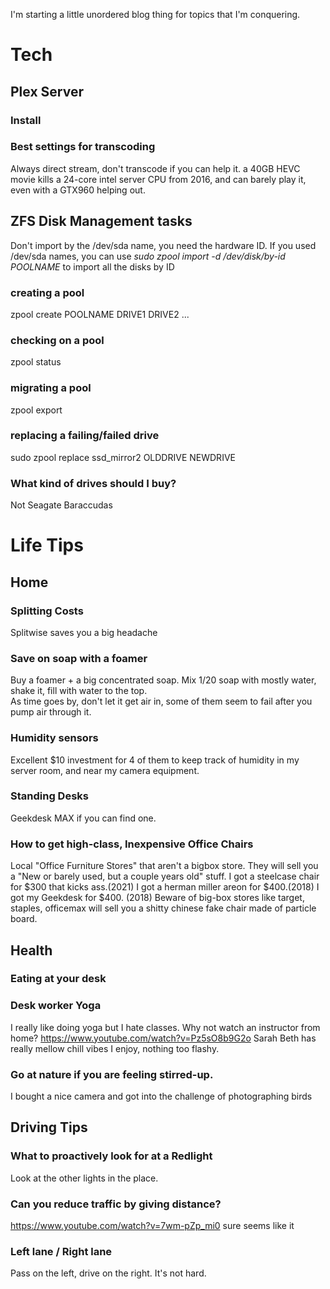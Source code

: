 I'm starting a little unordered blog thing for topics that I'm conquering. 

# Tech

## Plex Server

### Install

### Best settings for transcoding
Always direct stream, don't transcode if you can help it. 
a 40GB HEVC movie kills a 24-core intel server CPU from 2016, and can barely play it, even with a GTX960 helping out. 

## ZFS Disk Management tasks
Don't import by the /dev/sda name, you need the hardware ID. If you used /dev/sda names, you can use *sudo zpool import -d /dev/disk/by-id POOLNAME* to import all the disks by ID

### creating a pool
zpool create POOLNAME DRIVE1 DRIVE2 ...

### checking on a pool
zpool status

### migrating a pool
zpool export

### replacing a failing/failed drive
sudo zpool replace ssd_mirror2 OLDDRIVE NEWDRIVE

### What kind of drives should I buy?
Not Seagate Baraccudas

# Life Tips

## Home

### Splitting Costs
Splitwise saves you a big headache

### Save on soap with a foamer
Buy a foamer + a big concentrated soap. Mix 1/20 soap with mostly water, shake it, fill with water to the top.  
As time goes by, don't let it get air in, some of them seem to fail after you pump air through it. 

### Humidity sensors
Excellent $10 investment for 4 of them to keep track of humidity in my server room, and near my camera equipment. 

### Standing Desks
Geekdesk MAX if you can find one.

### How to get high-class, Inexpensive Office Chairs
Local "Office Furniture Stores" that aren't a bigbox store. They will sell you a "New or barely used, but a couple years old" stuff. I got a steelcase chair for $300 that kicks ass.(2021) I got a herman miller areon for $400.(2018) I got my Geekdesk for $400. (2018) 
Beware of big-box stores like target, staples, officemax will sell you a shitty chinese fake chair made of particle board. 

## Health

### Eating at your desk

### Desk worker Yoga
I really like doing yoga but I hate classes. Why not watch an instructor from home? https://www.youtube.com/watch?v=Pz5sO8b9G2o Sarah Beth has really mellow chill vibes I enjoy, nothing too flashy. 

### Go at nature if you are feeling stirred-up. 
I bought a nice camera and got into the challenge of photographing birds

## Driving Tips 

### What to proactively look for at a Redlight
Look at the other lights in the place. 

### Can you reduce traffic by giving distance?
https://www.youtube.com/watch?v=7wm-pZp_mi0 sure seems like it

### Left lane / Right lane 
Pass on the left, drive on the right. It's not hard. 
